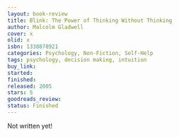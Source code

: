 ```yaml
---
layout: book-review
title: Blink: The Power of Thinking Without Thinking
author: Malcolm Gladwell
cover: x
olid: x
isbn: 1338878921
categories: Psychology, Non-Fiction, Self-Help
tags: psychology, decision making, intuition
buy_link:
started:
finished:
released: 2005
stars: 5
goodreads_review:
status: Finished
---
```


Not written yet!
